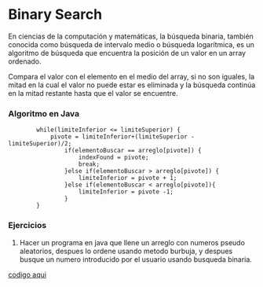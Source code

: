 # Binary Search

En ciencias de la computación y matemáticas, la búsqueda binaria, también conocida como búsqueda 
de intervalo medio o  búsqueda logarítmica, es un algoritmo de búsqueda que encuentra la posición 
de un valor en un array ordenado.

Compara el valor con el elemento en el medio del array, si no son iguales, la mitad en la cual el 
valor no puede estar es eliminada y la búsqueda continúa en la mitad restante hasta que el valor 
se encuentre. 

### Algoritmo en Java

			while(limiteInferior <= limiteSuperior) {
				pivote = limiteInferior+(limiteSuperior - limiteSuperior)/2;
					if(elementoBuscar == arreglo[pivote]) {
						indexFound = pivote;
						break;
					}else if(elementoBuscar > arreglo[pivote]) {
						limiteInferior = pivote + 1;
					}else if(elementoBuscar < arreglo[pivote]){
						limiteInferior = pivote -1;
					}	
			}
      
 ### Ejercicios 
 
 1. Hacer un programa en java que llene un arreglo con numeros pseudo aleatorios, despues lo ordene usando metodo 
 burbuja, y despues busque un numero introducido por el usuario usando busqueda binaria. 
 
 [codigo aqui](https://github.com/UrielMendozaG/Binary-Search/blob/master/Binary%20search/src/com/binarysearch/com/Binarysearch.java)
